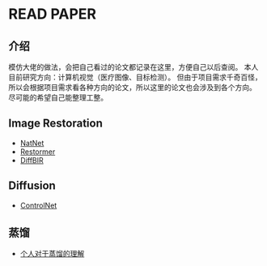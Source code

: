 # READ PAPER

## 介绍

模仿大佬的做法，会把自己看过的论文都记录在这里，方便自己以后查阅。
本人目前研究方向：计算机视觉（医疗图像、目标检测）。
但由于项目需求千奇百怪，所以会根据项目需求看各种方向的论文，所以这里的论文也会涉及到各个方向。
尽可能的希望自己能整理工整。


## Image Restoration
* [NatNet]()
* [Restormer]()
* [DiffBIR]()


## Diffusion
* [ControlNet]()


## 蒸馏
* [个人对于蒸馏的理解](./Distilling/PersonalUnderstanding.md)